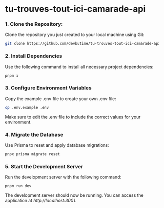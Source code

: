 # tu-trouves-tout-ici-camarade-api

### 1. Clone the Repository:

Clone the repository you just created to your local machine using Git:

```bash
git clone https://github.com/devbutime/tu-trouves-tout-ici-camarade-api.git
```

### 2. Install Dependencies

Use the following command to install all necessary project dependencies:

```bash
pnpm i
```

### 3. Configure Environment Variables

Copy the example .env file to create your own .env file:

```bash
cp .env.example .env
```

Make sure to edit the .env file to include the correct values for your environment.

### 4. Migrate the Database

Use Prisma to reset and apply database migrations:

```bash
pnpx prisma migrate reset
```

### 5. Start the Development Server

Run the development server with the following command:

```bash
pnpm run dev
```

The development server should now be running. You can access the application at _http://localhost:3001_.
